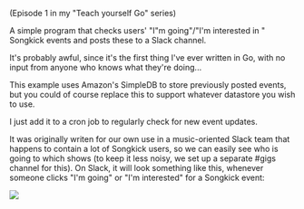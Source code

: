 (Episode 1 in my "Teach yourself Go" series)

A simple program that checks users' "I"m going"/"I'm interested in " Songkick events and posts these to a Slack channel.

It's probably awful, since it's the first thing I've ever written in Go, with no input from anyone who knows what they're doing...

This example uses Amazon's SimpleDB to store previously posted events, but you could of course replace this to support whatever datastore you wish to use.

I just add it to a cron job to regularly check for new event updates.

It was originally writen for our own use in a music-oriented Slack team that happens to contain a lot of Songkick users, so we can easily see who is going to which shows (to keep it less noisy, we set up a separate #gigs channel for this). On Slack, it will look something like this, whenever someone clicks "I'm going" or "I'm interested" for a Songkick event:

<img src="https://www.evernote.com/shard/s1/sh/a59c9a75-fa60-4a6d-a1c7-f5c8a5ae813c/dd71a6061fe429cc/res/3f7ffde9-ea9b-4f41-a942-abe3348f1f99/skitch.png"/>

